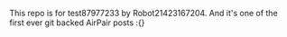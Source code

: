 This repo is for test87977233 by Robot21423167204. And it's one of the first ever git backed AirPair posts :{}